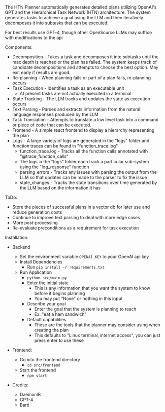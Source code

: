 The HTN Planner automatically generates detailed plans utilizing OpenAI's GPT
and the Hierarchical Task Network (HTN) architecture.
The system generates tasks to achieve a goal using the LLM and then iteratively
decomposes it into subtasks that can be executed.

For best results use GPT-4, though other OpenSource LLMs may suffice with modifications to the api

Components:
- Decomposition - Takes a task and decomposes it into subtasks until the max depth is reached or the plan has failed.
 The system keeps track of candidate decompositions and attempts to choose the best option. May exit early if results are good.
- Re-planning - When planning fails or part of a plan fails, re-planning occurs
- Task Execution - Identifies a task as an executable unit
  - At present tasks are not actually executed in a terminal
- State Tracking - The LLM tracks and updates the state as execution occurs
- Text Parsing - Parses and extracts information from the natural language responses produced by the LLM
- Task Translation - Attempts to translate a low level task into a command or piece of code that can be executed.
- Frontend - A simple react frontend to display a hierarchy representing the plan
- Logs - A large variety of logs are generated in the "logs" folder and function traces can be found in "function_trace.log"
  - function_trace.log - Tracks all the function calls annotated with "@trace_function_calls"
  - The logs in the "logs" folder each track a particular sub-system using the "log_response" function
  - parsing_errors - Tracks any issues with parsing the output from the LLM so that updates can be made to the parser to fix the issue
  - state_changes - Tracks the state transitions over time generated by the LLM based on the information it has

ToDo:
- Store the pieces of successful plans in a vector db for later use and reduce generation costs
- Continue to improve text parsing to deal with more edge cases
- More post-processing
- Re-evaluate preconditions as a requirement for task execution

Installation:
- Backend
  - Set the environment variable `OPENAI_KEY` to your OpenAI api key
  - Install Dependencies
    - Run `pip install -r requirements.txt`
  - Run Application
    - `python src/main.py`
    - Enter the initial state
      - This is any information that you want the system to know before it begins planning
      - You may put "None" or nothing in this input
    - Describe your goal
      - Enter the goal that the system is planning to reach
      - Ex: "eat a ham sandwich"
    - Default capabilities
      - These are the tools that the planner may consider using when creating the plan
      - This defaults to "Linux terminal, internet access", you can just press enter to use these

- Frontend:
  - Go into the frontend directory
    - `cd src/frontend`
  - Start the frontend
    - `npm start`

- Credits:
  - DaemonIB
  - GPT-4
  - Bard